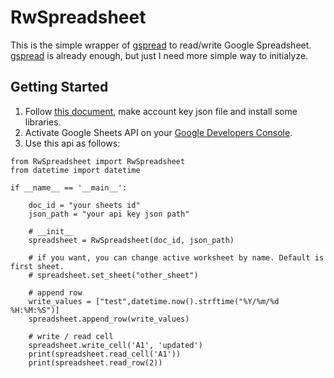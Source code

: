 # RwSpreadsheet

This is the simple wrapper of [gspread](https://github.com/burnash/gspread) to read/write Google Spreadsheet.  
[gspread](https://github.com/burnash/gspread) is already enough, but just I need more simple way to initialyze. 

## Getting Started

1. Follow [this document](http://gspread.readthedocs.io/en/latest/oauth2.html), make account key json file and install some libraries.
1. Activate Google Sheets API on your [Google Developers Console](https://console.developers.google.com/apis).
1. Use this api as follows:
```
from RwSpreadsheet import RwSpreadsheet
from datetime import datetime

if __name__ == '__main__':
    
    doc_id = "your sheets id"
    json_path = "your api key json path"

    # __init__
    spreadsheet = RwSpreadsheet(doc_id, json_path)

    # if you want, you can change active worksheet by name. Default is first sheet.
    # spreadsheet.set_sheet("other_sheet")

    # append row
    write_values = ["test",datetime.now().strftime("%Y/%m/%d %H:%M:%S")]
    spreadsheet.append_row(write_values)

    # write / read cell
    spreadsheet.write_cell('A1', 'updated')
    print(spreadsheet.read_cell('A1'))
    print(spreadsheet.read_row(2))
```
